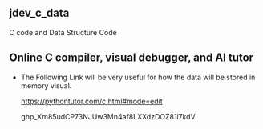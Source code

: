 ## jdev_c_data
C code and Data Structure Code


## Online C compiler, visual debugger, and AI tutor

* The Following Link will be very useful for how the data will be stored in memory visual.

  https://pythontutor.com/c.html#mode=edit

  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
